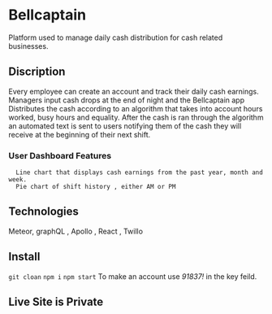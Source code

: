 # Bellcaptain
Platform used to manage  daily  cash distribution for cash related businesses.
## Discription
  Every employee can create an account and track their daily cash earnings. Managers input cash drops at the end of night and the Bellcaptain app
  Distributes the cash according to an algorithm that takes into account hours worked, busy hours and equality. After the cash is ran through the algorithm an automated text is sent to users notifying them of the cash they will receive at the beginning of their next shift.
   ### User Dashboard Features
      Line chart that displays cash earnings from the past year, month and week.
      Pie chart of shift history , either AM or PM
      
## Technologies
Meteor, graphQL , Apollo , React , Twillo
## Install
  `git cloan`
  `npm i`
  `npm start`
  To make an account use *91837!* in the key feild.
## Live Site is Private
